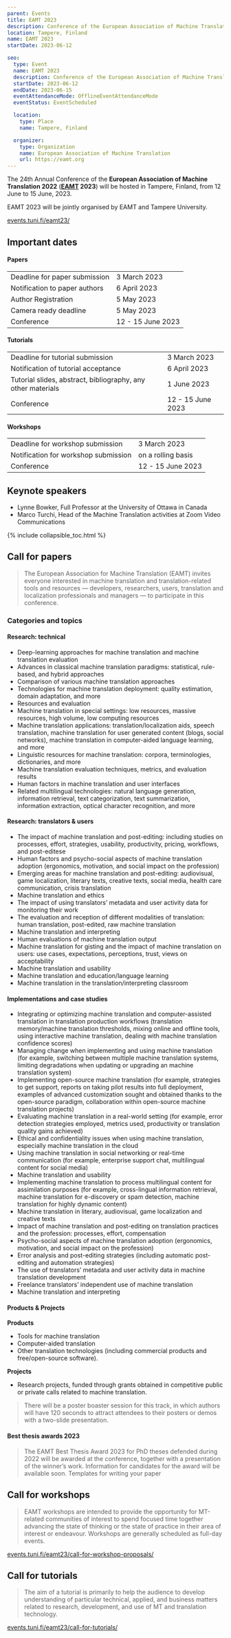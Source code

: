 ```yaml
---
parent: Events
title: EAMT 2023
description: Conference of the European Association of Machine Translation
location: Tampere, Finland
name: EAMT 2023
startDate: 2023-06-12

seo:
  type: Event
  name: EAMT 2023
  description: Conference of the European Association of Machine Translation
  startDate: 2023-06-12
  endDate: 2023-06-15
  eventAttendanceMode: OfflineEventAttendanceMode
  eventStatus: EventScheduled

  location:
    type: Place
    name: Tampere, Finland

  organizer:
    type: Organization
    name: European Association of Machine Translation
    url: https://eamt.org
---
```


The 24th Annual Conference of the **European Association of Machine Translation 2022** (**[EAMT](../associations/eamt.md) 2023**) will be hosted in Tampere, Finland, from 12 June to 15 June, 2023.

EAMT 2023 will be jointly organised by EAMT and Tampere University.

[events.tuni.fi/eamt23/](https://events.tuni.fi/eamt23/)


## Important dates

#### Papers

|     |     |
| --- | --- |
| Deadline for paper submission | 3 March 2023 |
| Notification to paper authors | 6 April 2023 |
| Author Registration | 5 May 2023 |
| Camera ready deadline | 5 May 2023 |
| Conference | 12 - 15 June 2023 |

#### Tutorials

|     |     |
| --- | --- |
| Deadline for tutorial submission | 3 March 2023 |
| Notification of tutorial acceptance |  6 April 2023 |
| Tutorial slides, abstract, bibliography, any other materials | 1 June 2023 |
| Conference | 12 - 15 June 2023 |

#### Workshops

|     |     |
| --- | --- |
| Deadline for workshop submission | 3 March 2023 |
| Notification for workshop submission | on a rolling basis |
| Conference | 12 - 15 June 2023 |

## Keynote speakers

- Lynne Bowker, Full Professor at the University of Ottawa in Canada
- Marco Turchi, Head of the Machine Translation activities at Zoom Video Communications


{% include collapsible_toc.html %}

## Call for papers

> The European Association for Machine Translation (EAMT) invites everyone interested in machine translation and translation-related tools and resources ― developers, researchers, users, translation and localization professionals and managers ― to participate in this conference.

### Categories and topics

#### Research: technical

- Deep-learning approaches for machine translation and machine translation evaluation
- Advances in classical machine translation paradigms: statistical, rule-based, and hybrid approaches
- Comparison of various machine translation approaches
- Technologies for machine translation deployment: quality estimation, domain adaptation, and more
- Resources and evaluation
- Machine translation in special settings: low resources, massive resources, high volume, low computing resources
- Machine translation applications: translation/localization aids, speech translation, machine translation for user generated content (blogs, social networks), machine translation in computer-aided language learning, and more
- Linguistic resources for machine translation: corpora, terminologies, dictionaries, and more
- Machine translation evaluation techniques, metrics, and evaluation results
- Human factors in machine translation and user interfaces
- Related multilingual technologies: natural language generation, information retrieval, text categorization, text summarization, information extraction, optical character recognition, and more


#### Research: translators & users

- The impact of machine translation and post-editing: including studies on processes, effort, strategies, usability, productivity, pricing, workflows, and post-editese
- Human factors and psycho-social aspects of machine translation adoption (ergonomics, motivation, and social impact on the profession)
- Emerging areas for machine translation and post-editing: audiovisual, game localization, literary texts, creative texts, social media, health care communication, crisis translation
- Machine translation and ethics
- The impact of using translators’ metadata and user activity data for monitoring their work
- The evaluation and reception of different modalities of translation: human translation, post-edited, raw machine translation
- Machine translation and interpreting
- Human evaluations of machine translation output
- Machine translation for gisting and the impact of machine translation on users: use cases, expectations, perceptions, trust, views on acceptability
- Machine translation and usability
- Machine translation and education/language learning
- Machine translation in the translation/interpreting classroom

#### Implementations and case studies

- Integrating or optimizing machine translation and computer-assisted translation in translation production workflows (translation memory/machine translation thresholds, mixing online and offline tools, using interactive machine translation, dealing with machine translation confidence scores)
- Managing change when implementing and using machine translation (for example, switching between multiple machine translation systems, limiting degradations when updating or upgrading an machine translation system)
- Implementing open-source machine translation (for example, strategies to get support, reports on taking pilot results into full deployment, examples of advanced customization sought and obtained thanks to the open-source paradigm, collaboration within open-source machine translation projects)
- Evaluating machine translation in a real-world setting (for example, error detection strategies employed, metrics used, productivity or translation quality gains achieved)
- Ethical and confidentiality issues when using machine translation, especially machine translation in the cloud
- Using machine translation in social networking or real-time communication (for example, enterprise support chat, multilingual content for social media)
- Machine translation and usability
- Implementing machine translation to process multilingual content for assimilation purposes (for example, cross-lingual information retrieval, machine translation for e-discovery or spam detection, machine translation for highly dynamic content)
- Machine translation in literary, audiovisual, game localization and creative texts
- Impact of machine translation and post-editing on translation practices and the profession: processes, effort, compensation
- Psycho-social aspects of machine translation adoption (ergonomics, motivation, and social impact on the profession)
- Error analysis and post-editing strategies (including automatic post-editing and automation strategies)
- The use of translators’ metadata and user activity data in machine translation development
- Freelance translators’ independent use of machine translation
- Machine translation and interpreting

#### Products & Projects

**Products**

- Tools for machine translation
- Computer-aided translation
- Other translation technologies (including commercial products and free/open-source software).

**Projects**

- Research projects, funded through grants obtained in competitive public or private calls related to machine translation.

> There will be a poster boaster session for this track, in which authors will have 120 seconds to attract attendees to their posters or demos with a two-slide presentation.

#### Best thesis awards 2023

> The EAMT Best Thesis Award 2023 for PhD theses defended during 2022 will be awarded at the conference, together with a presentation of the winner’s work. Information for candidates for the award will be available soon.
Templates for writing your paper

## Call for workshops

> EAMT workshops are intended to provide the opportunity for MT-related communities of interest to spend focused time together advancing the state of thinking or the state of practice in their area of interest or endeavour. Workshops are generally scheduled as full-day events.

[events.tuni.fi/eamt23/call-for-workshop-proposals/](https://events.tuni.fi/eamt23/call-for-workshop-proposals/)

## Call for tutorials

> The aim of a tutorial is primarily to help the audience to develop understanding of particular technical, applied, and business matters related to research, development, and use of MT and translation technology.

[events.tuni.fi/eamt23/call-for-tutorials/](https://events.tuni.fi/eamt23/call-for-tutorials/)
